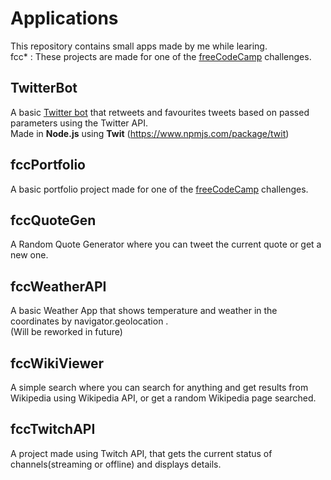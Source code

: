 # Applications
This repository contains small apps made by me while learing.  
fcc* : These projects are made for one of the [freeCodeCamp](https://www.freecodecamp.org/) challenges.  

## TwitterBot 
A basic [Twitter bot](https://twitter.com/PhoenixGyaan) that retweets and favourites tweets based on passed parameters using the Twitter API.  
Made in **Node.js** using **Twit** (https://www.npmjs.com/package/twit)

## fccPortfolio 
A basic portfolio project made for one of the [freeCodeCamp](https://www.freecodecamp.org/) challenges.

## fccQuoteGen
A Random Quote Generator where you can tweet the current quote or get a new one.  

## fccWeatherAPI
A basic Weather App that shows temperature and weather in the coordinates by navigator.geolocation .  
(Will be reworked in future)  

## fccWikiViewer
A simple search where you can search for anything and get results from Wikipedia using Wikipedia API, or get a random Wikipedia page searched.  

## fccTwitchAPI
A project made using Twitch API, that gets the current status of channels(streaming or offline) and displays details.  